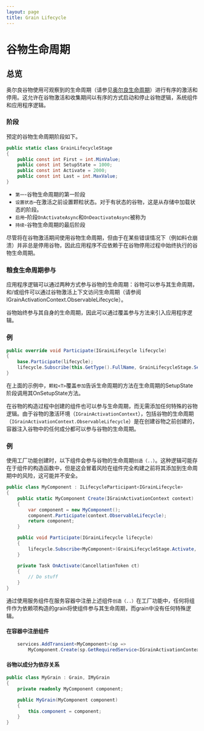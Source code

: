 ```yaml
---
layout: page
title: Grain Lifecycle
---
```


# 谷物生命周期

## 总览

奥尔良谷物使用可观察到的生命周期（请参见[奥尔良生命周期](../implementation/orleans_lifecycle.md)）进行有序的激活和停用。这允许在谷物激活和收集期间以有序的方式启动和停止谷物逻辑，系统组件和应用程序逻辑。

### 阶段

预定的谷物生命周期阶段如下。

```csharp
public static class GrainLifecycleStage
{
    public const int First = int.MinValue;
    public const int SetupState = 1000;
    public const int Activate = 2000;
    public const int Last = int.MaxValue;
}
```

-   `第一`-谷物生命周期的第一阶段
-   `设置状态`–在激活之前设置颗粒状态。对于有状态的谷物，这是从存储中加载状态的阶段。
-   `启用`–阶段`OnActivateAsync`和`OnDeactivateAsync`被称为
-   `持续`-谷物生命周期的最后阶段

尽管将在谷物激活期间使用谷物生命周期，但由于在某些错误情况下（例如料仓崩溃）并非总是停用谷物，因此应用程序不应依赖于在谷物停用过程中始终执行的谷物生命周期。

### 粮食生命周期参与

应用程序逻辑可以通过两种方式参与谷物的生命周期：谷物可以参与其生命周期，和/或组件可以通过谷物激活上下文访问生命周期（请参阅IGrainActivationContext.ObservableLifecycle）。

谷物始终参与其自身的生命周期，因此可以通过覆盖参与方法来引入应用程序逻辑。

### 例

```csharp
public override void Participate(IGrainLifecycle lifecycle)
{
    base.Participate(lifecycle);
    lifecycle.Subscribe(this.GetType().FullName, GrainLifecycleStage.SetupState, OnSetupState);
}
```

在上面的示例中，`颗粒<T>`覆盖`参加`告诉生命周期的方法在生命周期的SetupState阶段调用其OnSetupState方法。

在谷物的构造过程中创建的组件也可以参与生命周期，而无需添加任何特殊的谷物逻辑。由于谷物的激活环境（`IGrainActivationContext`），包括谷物的生命周期（`IGrainActivationContext.ObservableLifecycle`）是在创建谷物之前创建的，容器注入谷物中的任何成分都可以参与谷物的生命周期。

### 例

使用工厂功能创建时，以下组件会参与谷物的生命周期`创造（..）`。这种逻辑可能存在于组件的构造函数中，但是这会冒着风险在组件完全构建之前将其添加到生命周期中的风险，这可能并不安全。

```csharp
public class MyComponent : ILifecycleParticipant<IGrainLifecycle>
{
    public static MyComponent Create(IGrainActivationContext context)
    {
        var component = new MyComponent();
        component.Participate(context.ObservableLifecycle);
        return component;
    }

    public void Participate(IGrainLifecycle lifecycle)
    {
        lifecycle.Subscribe<MyComponent>(GrainLifecycleStage.Activate, OnActivate);
    }

    private Task OnActivate(CancellationToken ct)
    {
        // Do stuff
    }
}
```

通过使用服务组件在服务容器中注册上述组件`创造（..）`在工厂功能中，任何将组件作为依赖项构造的grain将使组件参与其生命周期，而grain中没有任何特殊逻辑。

#### 在容器中注册组件

```csharp
    services.AddTransient<MyComponent>(sp =>
        MyComponent.Create(sp.GetRequiredService<IGrainActivationContext>());
```

#### 谷物以成分为依存关系

```csharp
public class MyGrain : Grain, IMyGrain
{
    private readonly MyComponent component;

    public MyGrain(MyComponent component)
    {
        this.component = component;
    }
}
```
